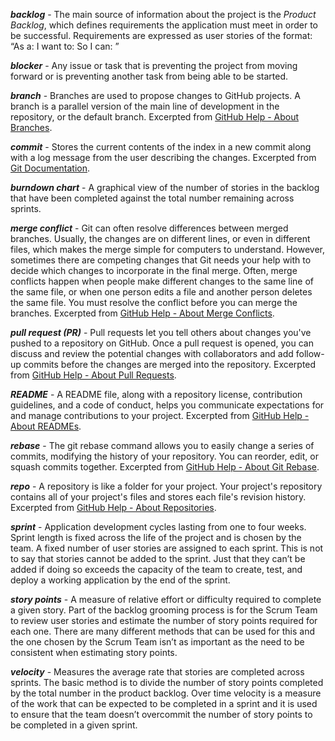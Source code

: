 **_backlog_** - The main source of information about the project is 
the _Product Backlog_, which defines requirements the application must meet in order to be successful. Requirements are expressed as user stories of the format: “As a: <role> I want to: <function-description> So I can: <value-statement>”

**_blocker_** - Any issue or task that is preventing the project from moving forward or is preventing another task from being able to be started.

**_branch_** - Branches are used to propose changes to GitHub projects. A branch is a parallel version of the main line of development in the repository, or the default branch. Excerpted from [GitHub Help - About Branches](https://help.github.com/articles/about-branches/).

**_commit_** - Stores the current contents of the index in a new commit along with a log message from the user describing the changes. Excerpted from [Git Documentation](https://git-scm.com/docs/git-commit).

**_burndown chart_** - A graphical view of the number of stories in the backlog that have been completed against the total number remaining across sprints.

**_merge conflict_** - Git can often resolve differences between merged branches. Usually, the changes are on different lines, or even in different files, which makes the merge simple for computers to understand. However, sometimes there are competing changes that Git needs your help with to decide which changes to incorporate in the final merge. Often, merge conflicts happen when people make different changes to the same line of the same file, or when one person edits a file and another person deletes the same file. You must resolve the conflict before you can merge the branches. Excerpted from [GitHub Help - About Merge Conflicts](https://help.github.com/articles/about-branches/).

**_pull request (PR)_** - Pull requests let you tell others about changes you've pushed to a repository on GitHub. Once a pull request is opened, you can discuss and review the potential changes with collaborators and add follow-up commits before the changes are merged into the repository. Excerpted from [GitHub Help - About Pull Requests](https://help.github.com/articles/about-pull-requests/).

**_README_** - A README file, along with a repository license, contribution guidelines, and a code of conduct, helps you communicate expectations for and manage contributions to your project. Excerpted from [GitHub Help - About READMEs](https://help.github.com/articles/about-readmes/).

**_rebase_** - The git rebase command allows you to easily change a series of commits, modifying the history of your repository. You can reorder, edit, or squash commits together. Excerpted from [GitHub Help - About Git Rebase](https://help.github.com/articles/about-git-rebase/).

**_repo_** - A repository is like a folder for your project. Your project's repository contains all of your project's files and stores each file's revision history. Excerpted from [GitHub Help - About Repositories](https://help.github.com/articles/about-repositories/).

**_sprint_** - Application development cycles lasting from one to four weeks. Sprint length is fixed across the life of the project and is chosen by the team. A fixed number of user stories are assigned to each sprint. This is not to say that stories cannot be added to the sprint. Just that they can’t be added if doing so exceeds the capacity of the team to create, test, and deploy a working application by the end of the sprint.

**_story points_** - A measure of relative effort or difficulty required to complete a given story. Part of the backlog grooming process is for the Scrum Team to review user stories and estimate the number of story points required for each one. There are many different methods that can be used for this and the one chosen by the Scrum Team isn’t as important as the need to be consistent when estimating story points.

**_velocity_** - Measures the average rate that stories are completed across sprints. The basic method is to divide the number of story points completed by the total number in the product backlog. Over time velocity is a measure of the work that can be expected to be completed in a sprint and it is used to ensure that the team doesn’t overcommit the number of story points to be completed in a given sprint.